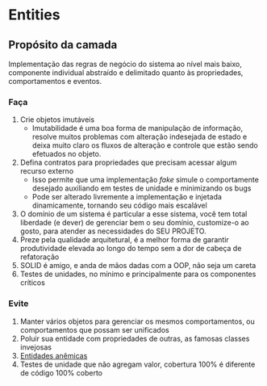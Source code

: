 # Entities

## Propósito da camada
Implementação das regras de negócio do sistema ao nível mais baixo, componente individual abstraído e delimitado quanto às propriedades, comportamentos e eventos.

### Faça
1. Crie objetos imutáveis
    - Imutabilidade é uma boa forma de manipulação de informação, resolve muitos problemas com alteração indesejada de estado e deixa muito claro os fluxos de alteração e controle que estão sendo efetuados no objeto.
2. Defina contratos para propriedades que precisam acessar algum recurso externo
    - Isso permite que uma implementação *fake* simule o comportamente desejado auxiliando em testes de unidade e minimizando os bugs
    - Pode ser alterado livremente a implementação e injetada dinamicamente, tornando seu código mais escalável
3. O domínio de um sistema é particular a esse sistema, você tem total liberdade (e dever) de gerenciar bem o seu domínio, customize-o ao gosto, para atender as necessidades do SEU PROJETO.
4. Preze pela qualidade arquitetural, é a melhor forma de garantir produtividade elevada ao longo do tempo sem a dor de cabeça de refatoração
5. SOLID é amigo, e anda de mãos dadas com a OOP, não seja um careta
6. Testes de unidades, no mínimo e principalmente para os componentes críticos

### Evite
1. Manter vários objetos para gerenciar os mesmos comportamentos, ou comportamentos que possam ser unificados
2. Poluir sua entidade com propriedades de outras, as famosas classes invejosas
3. [Entidades anêmicas](https://www.martinfowler.com/bliki/AnemicDomainModel.html) 
4. Testes de unidade que não agregam valor, cobertura 100% é diferente de código 100% coberto
